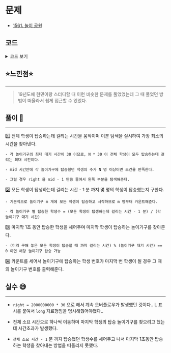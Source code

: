 # 문제
- [1561. 놀이 공원](https://www.acmicpc.net/problem/1561)

## 코드

<details><summary> 코드 보기 </summary>

``` java
import java.io.BufferedReader;
import java.io.IOException;
import java.io.InputStreamReader;
import java.util.StringTokenizer;

public class Q1561 {
    static int n, m, time[];
    public static void main(String[] args) throws IOException {
        init();
        solution();
    }

    private static void solution() {
        if(n <= m) {
            System.out.println(n);
            return;
        }
        long left = 0, right = 2000000000L * 30L, ret = 0;
        while(left <= right){
            long mid = (left + right) / 2;
            if(check(mid)) {
                right = mid - 1;
                ret = mid;
            }
            else left = mid + 1;
        }

        // 모든 아이들이 탑승하기 1초 전까지 탑승한 아이들의 수를 구한다. -> ret - 1
        int children = m;
        for (int i = 0; i < m; i++)
            children += (ret - 1) / time[i];

        // 모든 아이들이 탑승할 때의 시간
        for (int i = 0; i < m; i++) {
            if(ret % time[i] == 0)
                children += 1;
            if(children == n){
                System.out.println(i + 1);
                return;
            }
        }
    }

    private static boolean check(long mid) {
        long ret = 0;
        for (int i = 0; i < m; i++) {
            ret += (mid / time[i]);
        }
        // 시작부터 모든 놀이기구에 1명씩 탑승하기 때문에 m 명 제외
        return ret >= n - m;
    }

    private static void init() throws IOException {
        BufferedReader br = new BufferedReader(new InputStreamReader(System.in));
        StringTokenizer st = new StringTokenizer(br.readLine());
        n = stoi(st.nextToken());
        m = stoi(st.nextToken());
        time = new int[m];
        st = new StringTokenizer(br.readLine());
        for (int i = 0; i < m; i++) {
            time[i] = stoi(st.nextToken());
        }
    }

    private static int stoi(String str) {
        return Integer.parseInt(str);
    }
}
/*
1987654321 2
15 14
 */
```

</details>

## ⭐️느낀점⭐️
<hr/>

> 19년도에 현민이랑 스터디할 때 이런 비슷한 문제를 풀었었는데 그 때 풀었던 방법이 떠올라서 쉽게 접근할 수 있었다.

## 풀이 📣
<hr/>

1️⃣ 전체 학생이 탑승하는데 걸리는 시간을 움직이며 이분 탐색을 실시하여 가장 최소의 시간을 찾아낸다.

    - 각 놀이기구의 최대 대기 시간이 30 이므로, N * 30 이 전체 학생이 모두 탑승하는데 걸리는 최대 시간이다.

    - mid 시간안에 각 놀이기구에 탑승했던 학생의 수가 N 명 이상이면 조건을 만족한다.

    - 그럴 경우 right 을 mid - 1 만큼 줄여서 왼쪽 부분을 탐색해준다.


2️⃣ 모든 학생이 탑생하는데 걸리는 시간 - 1 분 까지 몇 명의 학생이 탑승했는지 구한다. 

    - 기본적으로 놀이기구 m 개에 모든 학생이 탑승하고 시작하므로 m 명부터 카운트해준다.

    - 각 놀이기구 별 탑승한 학생수 = (모든 학생이 탑생하는데 걸리는 시간 - 1 분) / (각 놀이기구 대기 시간)


3️⃣ 마지막 1초 동안 탑승한 학생을 세어주며 마지막 학생이 탑승하는 놀이기구를 찾아준다.

    - (미리 구해 놓은 모든 학생이 탑승할 때 까지 걸리는 시간) % (놀이기구 대기 시간) == 0 이면 해당 놀이기구 탑승 가능


4️⃣ 카운트를 세어서 놀이기구에 탑승하는 학생 번호가 마지막 번 학생이 될 경우 그 때의 놀이기구 번호를 출력해준다.

## 실수 😅
<hr/>

- `right = 2000000000 * 30` 으로 해서 계속 오버플로우가 발생했던 것이다.. L 표시를 붙여서 `long` 자료형임을 명시해줬어야했다..

- 전체 소요 시간으로 하나씩 이동하며 마지막 학생의 탑승 놀이기구를 찾으려고 했는데 시간초과가 발생했다.

- `전체 소요 시간 - 1` 분 까지 탑승했던 학생수를 세어주고 나서 마지막 1초동안 탑승하는 학생을 찾아내는 방법을 떠올리지 못했다.


